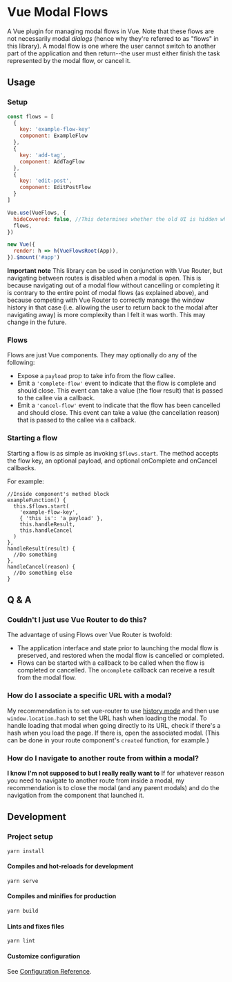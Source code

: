 # Vue Modal Flows
A Vue plugin for managing modal flows in Vue. Note that these flows are not necessarily modal *dialogs* (hence why they're referred to as "flows" in this library). A modal flow is one where the user cannot switch to another part of the application and then return--the user must either finish the task represented by the modal flow, or cancel it.

## Usage

### Setup

```js
const flows = [
  {
    key: 'example-flow-key'
    component: ExampleFlow
  },
  {
    key: 'add-tag',
    component: AddTagFlow
  },
  {
    key: 'edit-post',
    component: EditPostFlow
  }
]

Vue.use(VueFlows, {
  hideCovered: false, //This determines whether the old UI is hidden while the flow is active. Default is true
  flows,
})

new Vue({
  render: h => h(VueFlowsRoot(App)),
}).$mount('#app')
```

**Important note** This library can be used in conjunction
with Vue Router, but navigating between routes is disabled
when a modal is open. This is because navigating out of a
modal flow without cancelling or completing it is contrary
to the entire point of modal flows (as explained above),
and because competing with Vue Router to correctly manage
the window history in that case (i.e. allowing the user to
return back to the modal after navigating away) is more
complexity than I felt it was worth. This may change in the
future.

### Flows

Flows are just Vue components. They may optionally do any
of the following:
* Expose a `payload` prop to take info from the flow callee.
* Emit a `'complete-flow'` event to indicate that the flow
is complete and should close. This event can take a value
(the flow result) that is passed to the callee via a
callback.
* Emit a `'cancel-flow'` event to indicate that the flow
has been cancelled and should close. This event can take a
value (the cancellation reason) that is passed to the
callee via a callback.

### Starting a flow

Starting a flow is as simple as invoking `$flows.start`.
The method accepts the flow key, an optional payload, and
optional onComplete and onCancel callbacks.

For example:

```
//Inside component's method block
exampleFunction() {
  this.$flows.start(
    'example-flow-key',
    { 'this is': 'a payload' },
    this.handleResult,
    this.handleCancel
  )
},
handleResult(result) {
  //Do something
},
handleCancel(reason) {
  //Do something else
}
```

## Q & A
### Couldn't I just use Vue Router to do this?
The advantage of using Flows over Vue Router is twofold:
* The application interface and state prior to launching the
modal flow is preserved, and restored when the modal flow is
cancelled or completed.
* Flows can be started with a callback to be called when the
flow is completed or cancelled. The `oncomplete` callback can
receive a result from the modal flow.

### How do I associate a specific URL with a modal?
My recommendation is to set vue-router to use
[history mode](https://router.vuejs.org/guide/essentials/history-mode.html)
and then use `window.location.hash` to set the URL hash when
loading the modal. To handle loading that modal when going
directly to its URL, check if there's a hash when you load
the page. If there is, open the associated modal. (This can
be done in your route component's `created` function, for
example.)

### How do I navigate to another route from within a modal?
**I know I'm not supposed to but I really really want to**
If for whatever reason you need to navigate to another route
from inside a modal, my recommendation is to close the modal
(and any parent modals) and do the navigation from the
component that launched it.

## Development
### Project setup
```
yarn install
```

#### Compiles and hot-reloads for development
```
yarn serve
```

#### Compiles and minifies for production
```
yarn build
```

#### Lints and fixes files
```
yarn lint
```

#### Customize configuration
See [Configuration Reference](https://cli.vuejs.org/config/).
